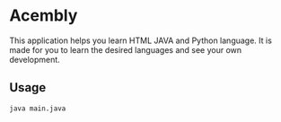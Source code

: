 # Acembly

This application helps you learn HTML JAVA and Python language. It is made for you to learn the desired languages and see your own development.


## Usage
```bash
java main.java
```
